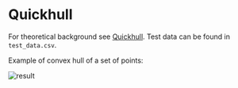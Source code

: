 # Quickhull
For theoretical background see [Quickhull](https://en.wikipedia.org/wiki/Quickhull).
Test data can be found in `test_data.csv`. 

Example of convex hull of a set of points:

![result](https://github.com/chronologos/cosmos/blob/master/code/computational_geometry/quickhull/test_data_soln.png?raw=true)
